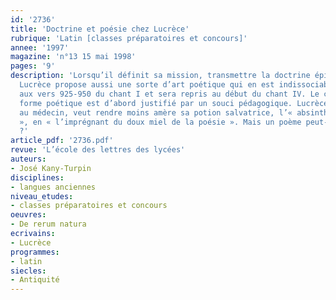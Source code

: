 ```yaml
---
id: '2736'
title: 'Doctrine et poésie chez Lucrèce'
rubrique: 'Latin [classes préparatoires et concours]'
annee: '1997'
magazine: 'n°13 15 mai 1998'
pages: '9'
description: 'Lorsqu’il définit sa mission, transmettre la doctrine épicurienne,
  Lucrèce propose aussi une sorte d’art poétique qui en est indissociable ; il figure
  aux vers 925-950 du chant I et sera repris au début du chant IV. Le choix de la
  forme poétique est d’abord justifié par un souci pédagogique. Lucrèce, se comparant
  au médecin, veut rendre moins amère sa potion salvatrice, l’« absinthe rebutante
  », en « l’imprégnant du doux miel de la poésie ». Mais un poème peut-il être didactique
  ?'
article_pdf: '2736.pdf'
revue: 'L’école des lettres des lycées'
auteurs:
- José Kany-Turpin
disciplines:
- langues anciennes
niveau_etudes:
- classes préparatoires et concours
oeuvres:
- De rerum natura
ecrivains:
- Lucrèce
programmes:
- latin
siecles:
- Antiquité
---
```

